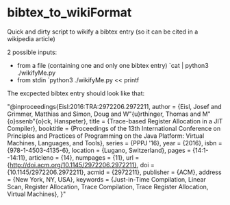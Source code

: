 # bibtex_to_wikiFormat
Quick and dirty script to wikify a bibtex entry (so it can be cited in a wikipedia article)

2 possible inputs:
  - from a file (containing one and only one bibtex entry)
    `cat <yourfile> | python3 ./wikifyMe.py
  - from stdin
    `python3 ./wikifyMe.py << printf <yourbibtexentry>

The excpected bibtex entry should look like that:

"@inproceedings{Eisl:2016:TRA:2972206.2972211,
 author = {Eisl, Josef and Grimmer, Matthias and Simon, Doug and W\"{u}rthinger, Thomas and M\"{o}ssenb\"{o}ck, Hanspeter},
 title = {Trace-based Register Allocation in a JIT Compiler},
 booktitle = {Proceedings of the 13th International Conference on Principles and Practices of Programming on the Java Platform: Virtual Machines, Languages, and Tools},
 series = {PPPJ '16},
 year = {2016},
 isbn = {978-1-4503-4135-6},
 location = {Lugano, Switzerland},
 pages = {14:1--14:11},
 articleno = {14},
 numpages = {11},
 url = {http://doi.acm.org/10.1145/2972206.2972211},
 doi = {10.1145/2972206.2972211},
 acmid = {2972211},
 publisher = {ACM},
 address = {New York, NY, USA},
 keywords = {Just-in-Time Compilation, Linear Scan, Register Allocation, Trace Compilation, Trace Register Allocation, Virtual Machines},
}"




